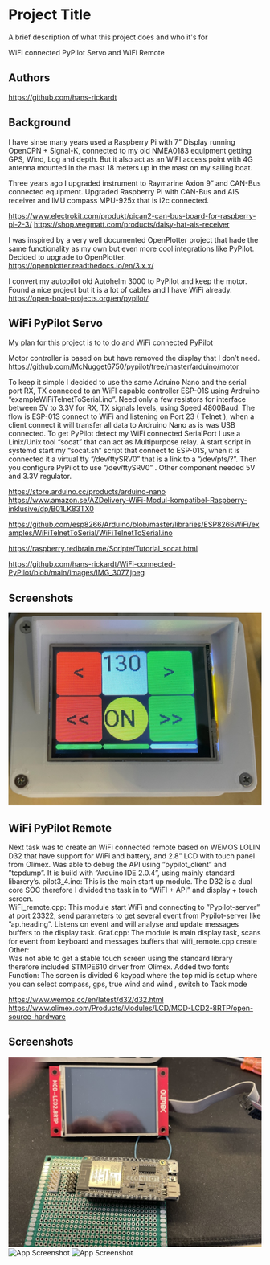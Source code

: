 
# Project Title

A brief description of what this project does and who it's for

WiFi connected PyPilot Servo and WiFi Remote
## Authors

https://github.com/hans-rickardt


## Background


 I have sinse many years used a Raspberry Pi with 7” Display running OpenCPN + Signal-K, connected to my old NMEA0183 equipment getting GPS, Wind, Log and depth. But it also act as an WiFI access point with 4G antenna mounted in the mast 18 meters up in the mast on my sailing boat.

Three years ago I upgraded instrument to Raymarine Axion 9” and CAN-Bus connected equipment. Upgraded Raspberry Pi with CAN-Bus and AIS receiver and IMU compass MPU-925x that is i2c connected.

https://www.electrokit.com/produkt/pican2-can-bus-board-for-raspberry-pi-2-3/
https://shop.wegmatt.com/products/daisy-hat-ais-receiver



I was inspired by a very well documented OpenPlotter project that hade the same functionality as my own but even more cool integrations like PyPilot. Decided to upgrade to OpenPlotter. 
https://openplotter.readthedocs.io/en/3.x.x/

I convert my autopilot old Autohelm 3000 to PyPilot and keep the motor.
Found a nice project but it is a lot of cables and I have WiFi already.   
https://open-boat-projects.org/en/pypilot/
## WiFi PyPilot Servo

My plan for this project is to to do and WiFi connected PyPilot 

Motor controller is based on but have removed the display that I don’t need.
https://github.com/McNugget6750/pypilot/tree/master/arduino/motor

To keep it simple I decided to use the same Adruino Nano and the serial port RX, TX conneced to an WiFI capable controller ESP-01S using Ardruino “exampleWiFiTelnetToSerial.ino”.
Need only a few resistors for interface between 5V to 3.3V for RX, TX signals levels, using Speed 4800Baud.
The flow is ESP-01S connect to WiFi and listening on Port 23 ( Telnet ), when a client connect it will transfer all data to Ardruino Nano as is was USB connected.
 To get PyPilot detect my WiFi connected SerialPort I use a Linix/Unix tool “socat” that can act as Multipurpose relay. A start script in systemd start my “socat.sh” script that connect to ESP-01S, when it is connected it a virtual tty “/dev/ttySRV0” that is a link to a “/dev/pts/?”.
Then you configure PyPilot to use “/dev/ttySRV0” .
Other component needed 5V and 3.3V regulator.


https://store.arduino.cc/products/arduino-nano
https://www.amazon.se/AZDelivery-WiFi-Modul-kompatibel-Raspberry-inklusive/dp/B01LK83TX0

https://github.com/esp8266/Arduino/blob/master/libraries/ESP8266WiFi/examples/WiFiTelnetToSerial/WiFiTelnetToSerial.ino

https://raspberry.redbrain.me/Scripte/Tutorial_socat.html

https://github.com/hans-rickardt/WiFi-connected-PyPilot/blob/main/images/IMG_3077.jpeg

## Screenshots

![App Screenshot](https://github.com/hans-rickardt/WiFi-connected-PyPilot/blob/main/images/IMG_3077.jpeg)



## WiFi PyPilot Remote

Next task was to create an WiFi connected remote based on WEMOS LOLIN D32 that have support for WiFi and battery, and 2.8” LCD with touch panel from Olimex.
Was able to debug the API using ”pypilot_client” and ”tcpdump”. 
It is build with ”Arduino IDE 2.0.4”, using mainly standard libarery’s. 
pilot3_4.ino:
This is the main start up module.
The D32 is a dual core SOC therefore I divided the task in to “WiFI + API” and display + touch screen.  
WiFi_remote.cpp:
This module start WiFi and connecting to ”Pypilot-server” at port 23322, send parameters to get several event from Pypilot-server like ”ap.heading”. Listens on event and will analyse and update messages buffers to the display task.
Graf.cpp:
The module is main display task, scans for event from keyboard and messages buffers that wifi_remote.cpp create
Other:   
Was not able to get a stable touch screen using the standard library therefore included STMPE610 driver from Olimex. Added two fonts
Function:
The screen is divided 6 keypad where the top mid is setup where you can select compass, gps, true wind and wind , switch to Tack mode

https://www.wemos.cc/en/latest/d32/d32.html
 https://www.olimex.com/Products/Modules/LCD/MOD-LCD2-8RTP/open-source-hardware
 
## Screenshots

![App Screenshot](https://github.com/hans-rickardt/WiFi-connected-PyPilot/blob/main/images/box1.jpg)
![App Screenshot](https://github.com/hans-rickardt/WiFi-connected-PyPilot/blob/main/images/box2.png)
![App Screenshot](https://github.com/hans-rickardt/WiFi-connected-PyPilot/blob/main/images/box3.png)

